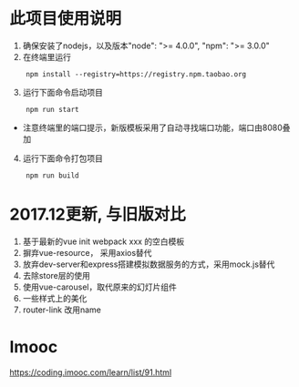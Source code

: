 # 此项目使用说明

1. 确保安装了nodejs，以及版本"node": ">= 4.0.0", "npm": ">= 3.0.0"
2. 在终端里运行
```
	npm install --registry=https://registry.npm.taobao.org
```
3. 运行下面命令启动项目
```
	npm run start
```
* 注意终端里的端口提示，新版模板采用了自动寻找端口功能，端口由8080叠加

4. 运行下面命令打包项目
```
	npm run build
```

# 2017.12更新, 与旧版对比

1. 基于最新的vue init webpack xxx 的空白模板
2. 摒弃vue-resource， 采用axios替代
3. 放弃dev-server和express搭建模拟数据服务的方式，采用mock.js替代
4. 去除store层的使用
5. 使用vue-carousel，取代原来的幻灯片组件
6. 一些样式上的美化
7. router-link 改用name

# Imooc
https://coding.imooc.com/learn/list/91.html
